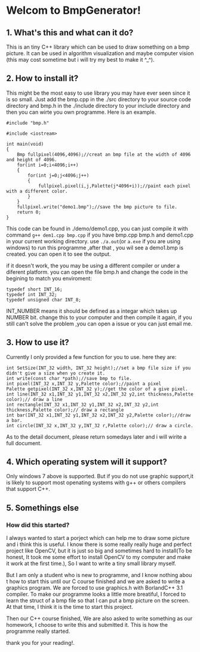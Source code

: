 # Welcom to BmpGenerator!



## 1. What's this and what can it do?

This is an tiny C++ library which can be used to draw something on a bmp picture. It can be used in algorithm visualization and maybe computer vision (this may cost sometime but i will try my best to make it ^_^).

## 2. How to install it?

This might be the most easy to use library you may have ever seen since it is so small. Just add the bmp.cpp in the ./src directory to your source code directory and bmp.h in the ./include directory to your include directory and then you can wirte you own programme. Here is an example.

	#include "bmp.h"

	#include <iostream>

	int main(void)
	{
		Bmp fullpixel(4096,4096);//creat an bmp file at the width of 4096 and height of 4096.
		for(int i=0;i<4096;i++)
		{
			for(int j=0;j<4096;j++)
			{
				fullpixel.pixel(i,j,Palette(j*4096+i));//paint each pixel with a different color.
			}
		}
		fullpixel.write("demo1.bmp");//save the bmp picture to file.
		return 0;
	}

This code can be found in ./demo/demo1.cpp, you can just compile it with command `g++ dem1.cpp bmp.cpp` if you have bmp.cpp bmp.h and demo1.cpp in your current working directory. use `./a.out`(or `a.exe` if you are using windows) to run this programme ,after that , you wil see a demo1.bmp is created. you can open it to see the output.

if it doesn't work, the you may be using a different compiler or under a diferent platform. you can open the file bmp.h and change the code in the begining to match you enviroment:

	typedef short INT_16;
	typedef int INT_32;
	typedef unsigned char INT_8;

INT_NUMBER means it should be defined as a integar which takes up NUMBER bit. change this to your computer and then compile it again, if you still can't solve the problem ,you can open a issue or you can just email me.

## 3. How to use it?

Currently I only provided a few function for you to use. here they are:

    int SetSize(INT_32 width, INT_32 height);//set a bmp file size if you didn't give a size when yo create it.
    int write(const char *path);//save bmp to file.
    int pixel(INT_32 x,INT_32 y,Palette color);//paint a pixel
    Palette getpixel(INT_32 x,INT_32 y);//get the color of a give pixel.
    int line(INT_32 x1,INT_32 y1,INT_32 x2,INT_32 y2,int thickness,Palette color);// draw a line
    int rectangle(INT_32 x1,INT_32 y1,INT_32 x2,INT_32 y2,int thickness,Palette color);// draw a rectangle
    int bar(INT_32 x1,INT_32 y1,INT_32 x2,INT_32 y2,Palette color);//draw a bar.
    int circle(INT_32 x,INT_32 y,INT_32 r,Palette color);// draw a circle.

As to the detail document, please return somedays later and i will wirite a full document.

## 4. Which operating system will it support?

Only windows 7 above is supported. But if you do not use graphic support,it is likely to support most openating systems with g++ or others compilers that support C++. 

## 5. Somethings else

### How did this started?

I always wanted to start a porject which can help me to draw some picture and i think this is useful. I know there is some really really huge and perfect project like OpenCV, but it is just so big and sometimes hard to install(To be honest, It took me some effort to install OpenCV to my computer and make it work at the first time.), So I want to write a tiny small library myself.

But I am only a student who is new to programme, and I know nothing abou t how to start this until our C course finished and we are asked to write a graphics program. We are forced to use graphics.h with BorlandC++ 3.1 compiler. To make our programme looks a little more breatiful, I forced to learn the struct of a bmp file so that I can put a bmp picture on the screen. At that time, I think it is the time to start this project.

Then our C++ course finished, We are also asked to write something as our homework, I choose to write this and submitted it. This is how the programme really started.

thank you for your reading!.
